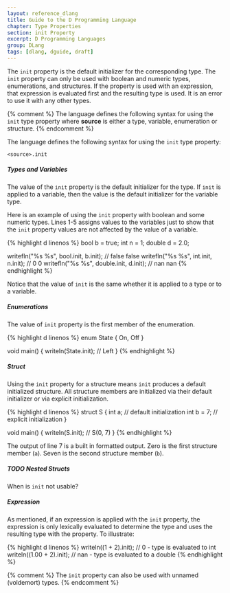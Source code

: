 ```yaml
---
layout: reference_dlang
title: Guide to the D Programming Language
chapter: Type Properties
section: init Property
excerpt: D Programming Languages
group: DLang
tags: [dlang, dguide, draft]
---
```


The `init` property is the default initializer for the corresponding type.
The `init` property can only be used with boolean and numeric types, enumerations, and structures.
If the property is used with an expression, that expression is evaluated first and the resulting type is used.
It is an error to use it with any other types.

{% comment %}
The language defines the following syntax for using the `init` type property where __source__ is either a type, variable, enumeration or structure.
{% endcomment %}

The language defines the following syntax for using the `init` type property:

    <source>.init

##### Types and Variables

The value of the `init` property is the default initializer for the type.
If `init` is applied to a variable, then the value is the default initializer for the variable type.

Here is an example of using the `init` property with boolean and some numeric types.
Lines 1-5 assigns values to the variables just to show that the `init` property values are not affected by the value of a variable.

{% highlight d linenos %}
bool b = true;
int  n = 1;
double d = 2.0;

writefln("%s %s", bool.init, b.init);       // false false
writefln("%s %s", int.init, n.init);        // 0 0
writefln("%s %s", double.init, d.init);     // nan nan
{% endhighlight %}

Notice that the value of `init` is the same whether it is applied to a type or to a variable.

##### Enumerations

The value of `init` property is the first member of the enumeration.

{% highlight d linenos %}
enum State { On, Off }

void main() {
    writeln(State.init);                    // Left
}
{% endhighlight %}

##### Struct

Using the `init` property for a structure means `init` produces a default initialized structure.
All structure members are initialized via their default initializer or via explicit initialization.

{% highlight d linenos %}
struct S {
    int a;                                  // default initialization
    int b = 7;                              // explicit initialization
}

void main() {
    writeln(S.init);                        // S(0, 7)
}
{% endhighlight %}

The output of line 7 is a built in formatted output.
Zero is the first structure member (`a`).
Seven is the second structure member (`b`).

##### TODO Nested Structs

When is `init` not usable?

##### Expression

As mentioned, if an expression is applied with the `init` property, the expression is only lexically evaluated to determine the type and uses the resulting type with the property.
To illustrate:

{% highlight d linenos %}
writeln((1 + 2).init);                      // 0   - type is evaluated to int
writeln((1.00 + 2).init);                   // nan - type is evaluated to a double
{% endhighlight %}

{% comment %}
The `init` property can also be used with unnamed (voldemort) types.
{% endcomment %}

